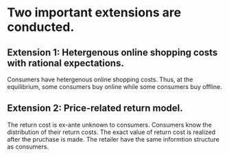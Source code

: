 # Two important extensions are conducted.

## Extension 1: Hetergenous online shopping costs with rational expectations.
Consumers have hetergenous online shopping costs. Thus, at the equilibrium, some consumers buy online while some consumers buy offline. 


## Extension 2: Price-related return model.
The return cost is ex-ante unknown to consumers. Consumers know the distribution of their return costs.
The exact value of return cost is realized after the pruchase is made. 
The retailer have the same informtion structure as consumers.

